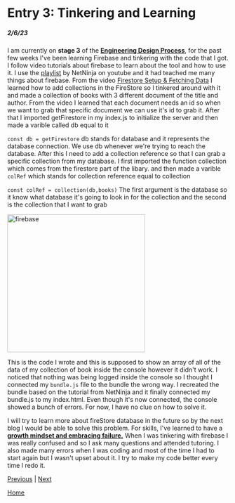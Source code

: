 # Entry 3: Tinkering and Learning
##### 2/6/23

I am currently on **stage 3** of the **<ins>Engineering Design Process<ins>**, for the past few weeks I've been learning Firebase and tinkering with the code that I got. I follow video tutorials about firebase to learn about the tool and how to use it. I use the [playlist](https://www.youtube.com/playlist?list=PL4cUxeGkcC9jERUGvbudErNCeSZHWUVlb) by NetNinja on youtube and it had teached me many things about firebase. From the video [Firestore Setup & Fetching Data](https://www.youtube.com/watch?v=2yNyiW_41H8&list=PL4cUxeGkcC9jERUGvbudErNCeSZHWUVlb&index=4&t=317s) I learned how to add collections in the FireStore so I tinkered around with it and made a collection of books with 3 different document of the title and author. From the video I learned that each document needs an id so when we want to grab that specific document we can use it's id to grab it. After that I imported getFirestore in my index.js to initialize the server and then made a varible called db equal to it

`const db = getFirestore`
db stands for database and it represents the database connection. We use db whenever we're trying to reach the database. After this I need to add a collection reference so that I can grab a specific collection from my database. I first imported the function collection which comes from the firestore part of the libary. and then made a varible `colRef` which stands for collection reference equal to collection

`const colRef = collection(db,books)`
The first argument is the database so it know what database it's going to look in for the collection and the second is the collection that I want to grab
  
  <img width="314" alt="firebase" src="https://user-images.githubusercontent.com/91745147/219267775-490d1b08-d2ae-4405-a43b-8b84a3cb700c.png">
  
  This is the code I wrote and this is supposed to show an array of all of the data of my collection of book inside the console however it didn't work. I noticed that nothing was being logged inside the console so I thought I connected my `bundle.js` file to the bundle the wrong way. I recreated the bundle based on the tutorial from NetNinja and it finally connected my bundle.js to my index.html. Even though it's now connected, the console showed a bunch of errors. For now, I have no clue on how to solve it. 
  
  I will try to learn more about fireStore database in the future so by the next blog I would be able to solve this problem. For skills, I've learned to have a **<ins>growth mindset and embracing failure.<ins>** When I was tinkering with firebase I was really confused and so I ask many questions and attended tutoring. I also made many errors when I was coding and most of the time I had to start again but I wasn't upset about it. I try to make my code better every time I redo it. 

[Previous](entry02.md) | [Next](entry04.md)

[Home](../README.md)
